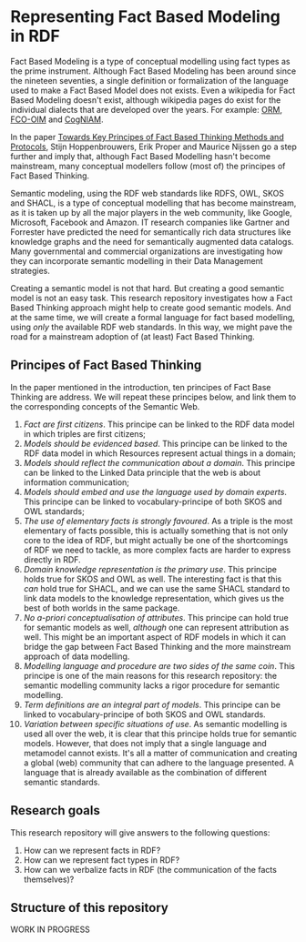 # Representing Fact Based Modeling in RDF

Fact Based Modeling is a type of conceptual modelling using fact types as the prime instrument. Although Fact Based Modeling has been around since the nineteen seventies, a single definition or formalization of the language used to make a Fact Based Model does not exists. Even a wikipedia for Fact Based Modeling doesn't exist, although wikipedia pages do exist for the individual dialects that are developed over the years. For example: [ORM](https://en.wikipedia.org/wiki/Object-role_modeling), [FCO-OIM](https://en.wikipedia.org/wiki/FCO-IM) and [CogNIAM](https://en.wikipedia.org/wiki/Cognition_enhanced_Natural_language_Information_Analysis_Method).

In the paper [Towards Key Principes of Fact Based Thinking Methods and Protocols](https://www.researchgate.net/publication/330922696_Towards_Key_Principles_of_Fact_Based_Thinking_Methods_and_Protocols), Stijn Hoppenbrouwers, Erik Proper and Maurice Nijssen go a step further and imply that, although Fact Based Modelling hasn't become mainstream, many conceptual modellers follow (most of) the principes of Fact Based Thinking.

Semantic modeling, using the RDF web standards like RDFS, OWL, SKOS and SHACL, is a type of conceptual modelling that has become mainstream, as it is taken up by all the major players in the web community, like Google, Microsoft, Facebook and Amazon. IT research companies like Gartner and Forrester have predicted the need for semantically rich data structures like knowledge graphs and the need for semantically augmented data catalogs. Many governmental and commercial organizations are investigating how they can incorporate semantic modelling in their Data Management strategies.

Creating a semantic model is not that hard. But creating a good semantic model is not an easy task. This research repository investigates how a Fact Based Thinking approach might help to create good semantic models. And at the same time, we will create a formal language for fact based modelling, using *only* the available RDF web standards. In this way, we might pave the road for a mainstream adoption of (at least) Fact Based Thinking.

## Principes of Fact Based Thinking

In the paper mentioned in the introduction, ten principes of Fact Base Thinking are address. We will repeat these principes below, and link them to the corresponding concepts of the Semantic Web.

1. *Fact are first citizens*. This principe can be linked to the RDF data model in which triples are first citizens;
2. *Models should be evidenced based*. This principe can be linked to the RDF data model in which Resources represent actual things in a domain;
3. *Models should reflect the communication about a domain*. This principe can be linked to the Linked Data principle that the web is about information communication;
4. *Models should embed and use the language used by domain experts*. This principe can be linked to vocabulary-principe of both SKOS and OWL standards;
5. *The use of elementary facts is strongly favoured*. As a triple is the most elementary of facts possible, this is actually something that is not only core to the idea of RDF, but might actually be one of the shortcomings of RDF we need to tackle, as more complex facts are harder to express directly in RDF.
6. *Domain knowledge representation is the primary use*. This principe holds true for SKOS and OWL as well. The interesting fact is that this *can* hold true for SHACL, and we can use the same SHACL standard to link data models to the knowledge representation, which gives us the best of both worlds in the same package.
7. *No a-priori conceptualisation of attributes*. This principe can hold true for semantic models as well, *although* one can represent attribution as well. This might be an important aspect of RDF models in which it can bridge the gap between Fact Based Thinking and the more mainstream approach of data modelling.
8. *Modelling language and procedure are two sides of the same coin*. This principe is one of the main reasons for this research repository: the semantic modelling community lacks a rigor procedure for semantic modelling.
9. *Term definitions are an integral part of models*.  This principe can be linked to vocabulary-principe of both SKOS and OWL standards.
10. *Variation between specific situations of use*. As semantic modelling is used all over the web, it is clear that this principe holds true for semantic models. However, that does not imply that a single language and metamodel cannot exists. It's all a matter of communication and creating a global (web) community that can adhere to the language presented. A language that is already available as the combination of different semantic standards.

## Research goals

This research repository will give answers to the following questions:

1. How can we represent facts in RDF?
2. How can we represent fact types in RDF?
3. How can we verbalize facts in RDF (the communication of the facts themselves)?

## Structure of this repository

WORK IN PROGRESS
